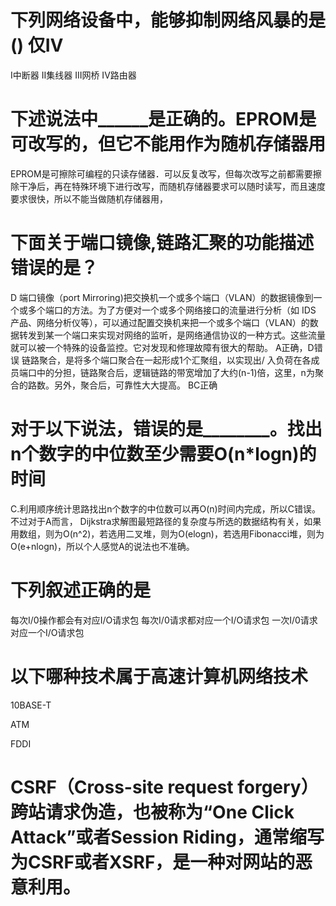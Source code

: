 # 下列网络设备中，能够抑制网络风暴的是() 仅IV
I中断器
II集线器
III网桥
IV路由器 
# 下述说法中______是正确的。EPROM是可改写的，但它不能用作为随机存储器用
EPROM是可擦除可编程的只读存储器．可以反复改写，但每次改写之前都需要擦除干净后，再在特殊环境下进行改写，而随机存储器要求可以随时读写，而且速度要求很快，所以不能当做随机存储器用，

# 下面关于端口镜像,链路汇聚的功能描述错误的是？
D 端口镜像（port Mirroring)把交换机一个或多个端口（VLAN）的数据镜像到一个或多个端口的方法。为了方便对一个或多个网络接口的流量进行分析（如 IDS 产品、网络分析仪等），可以通过配置交换机来把一个或多个端口（VLAN）的数据转发到某一个端口来实现对网络的监听，是网络通信协议的一种方式。这些流量就可以被一个特殊的设备监控。它对发现和修理故障有很大的帮助。 A正确，D错误 链路聚合，是将多个端口聚合在一起形成1个汇聚组，以实现出/ 入负荷在各成员端口中的分担，链路聚合后，逻辑链路的带宽增加了大约(n-1)倍，这里，n为聚合的路数。另外，聚合后，可靠性大大提高。 BC正确 

# 对于以下说法，错误的是________。找出n个数字的中位数至少需要O(n*logn)的时间

C.利用顺序统计思路找出n个数字的中位数可以再O(n)时间内完成，所以C错误。
不过对于A而言， Dijkstra求解图最短路径的复杂度与所选的数据结构有关，如果用数组，则为O(n^2)，若选用二叉堆，则为O(elogn)，若选用Fibonacci堆，则为O(e+nlogn)，所以个人感觉A的说法也不准确。
# 下列叙述正确的是
每次I/0操作都会有对应I/O请求包
每次I/0请求都对应一个I/O请求包
一次I/0请求对应一个I/O请求包
# 以下哪种技术属于高速计算机网络技术


10BASE-T

ATM

FDDI

# CSRF（Cross-site request forgery）跨站请求伪造，也被称为“One Click Attack”或者Session Riding，通常缩写为CSRF或者XSRF，是一种对网站的恶意利用。